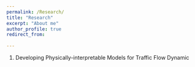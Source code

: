 ```yaml
---
permalink: /Research/
title: "Research"
excerpt: "About me"
author_profile: true
redirect_from: 
  
---
```

1. Developing Physically-interpretable Models for Traffic Flow Dynamic 


